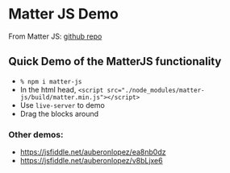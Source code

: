 # Matter JS Demo
From Matter JS: [github repo](https://github.com/liabru/matter-js)

## Quick Demo of the MatterJS functionality

- `% npm i matter-js`
- In the html head, `<script src="./node_modules/matter-js/build/matter.min.js"></script>`
- Use `live-server` to demo
- Drag the blocks around

### Other demos:

- https://jsfiddle.net/auberonlopez/ea8nb0dz
- https://jsfiddle.net/auberonlopez/v8bLjxe6
